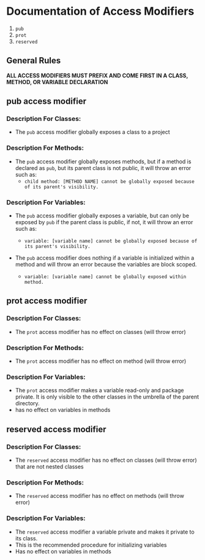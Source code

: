 # Documentation of Access Modifiers

1. `pub`
2. `prot`
3. `reserved`

## General Rules

**ALL ACCESS MODIFIERS MUST PREFIX AND COME FIRST IN A CLASS, METHOD, OR VARIABLE DECLARATION**

## pub access modifier

### Description For Classes:

- The `pub` access modifier globally exposes a class to a project

### Description For Methods:

- The `pub` access modifier globally exposes methods, but if a method is declared as `pub`, but its parent class is not public, it will throw an error such as:
  - `child method: [METHOD NAME] cannot be globally exposed because of its parent's visibility.`

### Description For Variables:

- The `pub` access modifier globally exposes a variable, but can only be exposed by `pub` if the parent class is public, if not, it will throw an error such as:
  - `variable: [variable name] cannot be globally exposed because of its parent's visibility.`

- The `pub` access modifier does nothing if a variable is initialized within a method and will throw an error because the variables are block scoped.
  - `variable: [variable name] cannot be globally exposed within method.`

## prot access modifier

### Description For Classes:

- The `prot` access modifier has no effect on classes (will throw error)

### Description For Methods:

- The `prot` access modifier has no effect on method (will throw error)

### Description For Variables:

- The `prot` access modifier makes a variable read-only and package private. It is only visible to the other classes in the umbrella of the parent directory.
- has no effect on variables in methods

## reserved access modifier

### Description For Classes:

- The `reserved` access modifier has no effect on classes (will throw error) that are not nested classes

### Description For Methods:

- The `reserved` access modifier has no effect on methods (will throw error)

### Description For Variables:

- The `reserved` access modifier a variable private and makes it private to its class.
- This is the recommended procedure for initializing variables
- Has no effect on variables in methods


